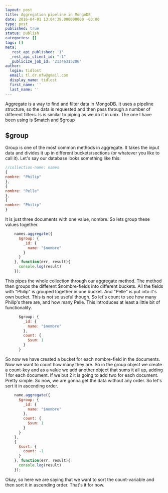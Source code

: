 ```yaml
---
layout: post
title: Aggregation pipeline in MongoDB
date: 2016-04-01 13:04:39.000000000 -03:00
type: post
published: true
status: publish
categories: []
tags: []
meta:
  _rest_api_published: '1'
  _rest_api_client_id: "-1"
  _publicize_job_id: '21346315206'
author:
  login: tidlost
  email: tl.dr.mfw@gmail.com
  display_name: tidlost
  first_name: ''
  last_name: ''
---
```


Aggregate is a way to find and filter data in MongoDB.
It uses a pipeline structure, so the data is requested and then pass through a number of different filters. Is is similar to piping as we do it in unix.
The one I have been using is $match and $group

## $group
Group is one of the most common methods in aggregate. It takes the input data and divides it up in different buckets/sections (or whatever you like to call it).
Let's say our database looks something like this:
```javascript
//collection-name: names
{
nombre: "Philip"
},
{
nombre: "Pelle"
},
{
nombre: "Philip"
}
```
It is just three documents with one value, nombre. So lets group these values together.

```javascript
    names.aggregate({
      $group: {
        _id: {
          name: "$nombre"
        }
      }
    }, function(err, result){
      console.log(result)
    });
```

This pipes the whole collection through our aggregate method. The method then groups the different $nombre-fields into different buckets. All the fields with "Philip" is grouped together in one bucket. And "Pelle" is put into it's own bucket.
This is not so useful though. So let's count to see how many Philip's there are, and how many Pelle. This introduces at least a little bit of functionality.

```javascript
      $group: {
        _id: {
          name: "$nombre"
        },
        count: {
          $sum: 1
        }
      }
```

So now we have created a bucket for each nombre-field in the documents. Now we want to count how many they are. So in the group object we create a count-key and as a value we add another object that sums it all up, adding 1 for each document. If we but 2 it is going to add two for each document. Pretty simple.
So now, we are gonna get the data without any order. So let's sort it in ascending order.

```javascript
    name.aggregate({
      $group: {
        _id: {
          name: "$nombre"
        },
        count: {
          $sum: 1
        }
      }
    },
    {
      $sort: {
        count: -1
      }
    }, function(err, result){
      console.log(result)
    });
```
Okay, so here we are saying that we want to sort the count-variable and then sort it in ascending order.
That's it for now.
